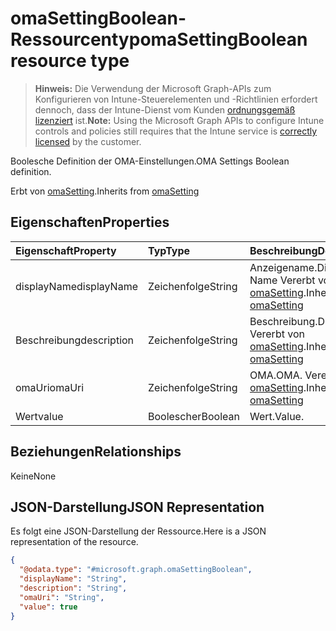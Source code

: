 # <a name="omasettingboolean-resource-type"></a><span data-ttu-id="00272-101">omaSettingBoolean-Ressourcentyp</span><span class="sxs-lookup"><span data-stu-id="00272-101">omaSettingBoolean resource type</span></span>

> <span data-ttu-id="00272-102">**Hinweis:** Die Verwendung der Microsoft Graph-APIs zum Konfigurieren von Intune-Steuerelementen und -Richtlinien erfordert dennoch, dass der Intune-Dienst vom Kunden [ordnungsgemäß lizenziert](https://go.microsoft.com/fwlink/?linkid=839381) ist.</span><span class="sxs-lookup"><span data-stu-id="00272-102">**Note:** Using the Microsoft Graph APIs to configure Intune controls and policies still requires that the Intune service is [correctly licensed](https://go.microsoft.com/fwlink/?linkid=839381) by the customer.</span></span>

<span data-ttu-id="00272-103">Boolesche Definition der OMA-Einstellungen.</span><span class="sxs-lookup"><span data-stu-id="00272-103">OMA Settings Boolean definition.</span></span>

<span data-ttu-id="00272-104">Erbt von [omaSetting](../resources/intune_deviceconfig_omasetting.md).</span><span class="sxs-lookup"><span data-stu-id="00272-104">Inherits from [omaSetting](../resources/intune_deviceconfig_omasetting.md)</span></span>

## <a name="properties"></a><span data-ttu-id="00272-105">Eigenschaften</span><span class="sxs-lookup"><span data-stu-id="00272-105">Properties</span></span>
|<span data-ttu-id="00272-106">Eigenschaft</span><span class="sxs-lookup"><span data-stu-id="00272-106">Property</span></span>|<span data-ttu-id="00272-107">Typ</span><span class="sxs-lookup"><span data-stu-id="00272-107">Type</span></span>|<span data-ttu-id="00272-108">Beschreibung</span><span class="sxs-lookup"><span data-stu-id="00272-108">Description</span></span>|
|:---|:---|:---|
|<span data-ttu-id="00272-109">displayName</span><span class="sxs-lookup"><span data-stu-id="00272-109">displayName</span></span>|<span data-ttu-id="00272-110">Zeichenfolge</span><span class="sxs-lookup"><span data-stu-id="00272-110">String</span></span>|<span data-ttu-id="00272-111">Anzeigename.</span><span class="sxs-lookup"><span data-stu-id="00272-111">Display Name</span></span> <span data-ttu-id="00272-112">Vererbt von [omaSetting](../resources/intune_deviceconfig_omasetting.md).</span><span class="sxs-lookup"><span data-stu-id="00272-112">Inherited from [omaSetting](../resources/intune_deviceconfig_omasetting.md)</span></span>|
|<span data-ttu-id="00272-113">Beschreibung</span><span class="sxs-lookup"><span data-stu-id="00272-113">description</span></span>|<span data-ttu-id="00272-114">Zeichenfolge</span><span class="sxs-lookup"><span data-stu-id="00272-114">String</span></span>|<span data-ttu-id="00272-115">Beschreibung.</span><span class="sxs-lookup"><span data-stu-id="00272-115">Description.</span></span> <span data-ttu-id="00272-116">Vererbt von [omaSetting](../resources/intune_deviceconfig_omasetting.md).</span><span class="sxs-lookup"><span data-stu-id="00272-116">Inherited from [omaSetting](../resources/intune_deviceconfig_omasetting.md)</span></span>|
|<span data-ttu-id="00272-117">omaUri</span><span class="sxs-lookup"><span data-stu-id="00272-117">omaUri</span></span>|<span data-ttu-id="00272-118">Zeichenfolge</span><span class="sxs-lookup"><span data-stu-id="00272-118">String</span></span>|<span data-ttu-id="00272-119">OMA.</span><span class="sxs-lookup"><span data-stu-id="00272-119">OMA.</span></span> <span data-ttu-id="00272-120">Vererbt von [omaSetting](../resources/intune_deviceconfig_omasetting.md).</span><span class="sxs-lookup"><span data-stu-id="00272-120">Inherited from [omaSetting](../resources/intune_deviceconfig_omasetting.md)</span></span>|
|<span data-ttu-id="00272-121">Wert</span><span class="sxs-lookup"><span data-stu-id="00272-121">value</span></span>|<span data-ttu-id="00272-122">Boolescher</span><span class="sxs-lookup"><span data-stu-id="00272-122">Boolean</span></span>|<span data-ttu-id="00272-123">Wert.</span><span class="sxs-lookup"><span data-stu-id="00272-123">Value.</span></span>|

## <a name="relationships"></a><span data-ttu-id="00272-124">Beziehungen</span><span class="sxs-lookup"><span data-stu-id="00272-124">Relationships</span></span>
<span data-ttu-id="00272-125">Keine</span><span class="sxs-lookup"><span data-stu-id="00272-125">None</span></span>
## <a name="json-representation"></a><span data-ttu-id="00272-126">JSON-Darstellung</span><span class="sxs-lookup"><span data-stu-id="00272-126">JSON Representation</span></span>
<span data-ttu-id="00272-127">Es folgt eine JSON-Darstellung der Ressource.</span><span class="sxs-lookup"><span data-stu-id="00272-127">Here is a JSON representation of the resource.</span></span>
<!-- {
  "blockType": "resource",
  "keyProperty": "id",
  "@odata.type": "microsoft.graph.omaSettingBoolean"
}
-->
``` json
{
  "@odata.type": "#microsoft.graph.omaSettingBoolean",
  "displayName": "String",
  "description": "String",
  "omaUri": "String",
  "value": true
}
```



